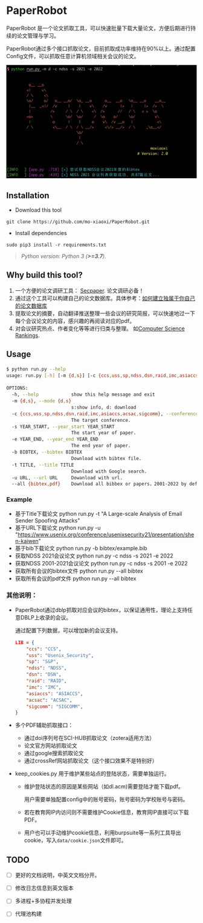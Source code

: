 # PaperRobot

PaperRobot 是一个论文抓取工具，可以快速批量下载大量论文，方便后期进行持续的论文管理与学习。

PaperRobot通过多个接口抓取论文，目前抓取成功率维持在90%以上。通过配置Config文件，可以抓取任意计算机领域相关会议的论文。

![example](img/example.png)

## Installation

- Download this tool

```
git clone https://github.com/mo-xiaoxi/PaperRobot.git
```

- Install dependencies

```
sudo pip3 install -r requirements.txt
```

> *Python version: Python 3 (**>=3.7**).*



## Why build this tool?

1. 一个方便的论文调研工具： [Secpaper](https://secpaper.cn/). 论文调研必备！
2. 通过这个工具可以构建自己的论文数据库。具体参考：[如何建立独属于你自己的论文数据库](https://moxiaoxi.info/papers/2020/10/18/Papers/)
3. 提取论文的摘要，自动翻译推送整理一些会议的研究简报，可以快速地过一下每个会议论文的内容，感兴趣的再阅读对应的pdf。
4. 对会议研究热点、作者变化等等进行归类与整理。 如[Computer Science Rankings](http://csrankings.org/).



## Usage 

```bash
$ python run.py --help
usage: run.py [-h] [-m {d,s}] [-c {ccs,uss,sp,ndss,dsn,raid,imc,asiaccs,acsac,sigcomm}] [-s YEAR_START] [-e YEAR_END] [-b BIBTEX] [-t TITLE] [-u URL] [--all {bibtex,pdf}]

OPTIONS:
  -h, --help            show this help message and exit
  -m {d,s}, --mode {d,s}
                        s:show info, d: download
  -c {ccs,uss,sp,ndss,dsn,raid,imc,asiaccs,acsac,sigcomm}, --conference {ccs,uss,sp,ndss,dsn,raid,imc,asiaccs,acsac,sigcomm}
                        The target conference.
  -s YEAR_START, --year_start YEAR_START
                        The start year of paper.
  -e YEAR_END, --year_end YEAR_END
                        The end year of paper.
  -b BIBTEX, --bibtex BIBTEX
                        Download with bibtex file.
  -t TITLE, --title TITLE
                        Download with Google search.
  -u URL, --url URL     Dowanload with url.
  --all {bibtex,pdf}    Download all bibbex or papers，2001-2022 by default

```

### Example

- 基于Title下载论文
      python run.py -t "A Large-scale Analysis of Email Sender Spoofing Attacks"
- 基于URL下载论文
      python run.py -u "https://www.usenix.org/conference/usenixsecurity21/presentation/shen-kaiwen"
- 基于bib下载论文
      python run.py -b bibtex/example.bib
- 获取NDSS 2021会议论文
      python run.py -c ndss -s 2021 -e 2022
- 获取NDSS 2001-2021会议论文
      python run.py -c ndss -s 2001 -e 2022
- 获取所有会议的bibtex文件
      python run.py  --all bibtex
- 获取所有会议的pdf文件
      python run.py  --all bibtex

### 其他说明：

- PaperRobot通过dblp抓取对应会议的bibtex，以保证通用性，理论上支持任意DBLP上收录的会议。

  通过配置下列数据，可以增加新的会议支持。

  ```json
  LIB = {
      "ccs": "CCS",
      "uss": "Usenix_Security",
      "sp": "S&P",
      "ndss": "NDSS",
      "dsn": "DSN",
      "raid": "RAID",
      "imc": "IMC",
      "asiaccs": "ASIACCS",
      "acsac": "ACSAC",
      "sigcomm": "SIGCOMM",
  }
  ```

- 多个PDF辅助抓取接口：

  - 通过doi序列号在SCI-HUB抓取论文（zotera适用方法）
  - 论文官方网站抓取论文
  - 通过google搜索抓取论文
  - 通过crossRef网站抓取论文（这个接口效果不是特别好）

- keep_cookies.py 用于维护某些站点的登陆状态，需要单独运行。

  - 维护登陆状态的原因是某些网站（如dl.acm)需要登陆才能下载pdf。

    用户需要单独配置config中的账号密码，账号密码为学校账号与密码。

  - 若在教育网IP内访问则不需要维护Cookie信息，教育网IP直接可以下载PDF。
  - 用户也可以手动维护cookie信息，利用burpsuite等一系列工具导出cookie，写入`data/cookie.json`文件即可。



## TODO

- [ ] 更好的文档说明，中英文文档分开。
- [ ] 修改日志信息到英文版本
- [ ] 多进程+多协程并发处理
- [ ] 代理池构建

